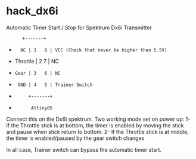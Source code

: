 hack_dx6i
=========

Automatic Timer Start / Stop for Spektrum Dx6i Transmitter

          +-------+
+       NC | 1   8 | VCC (Check that never be higher than 5.5V)
+ Throttle | 2   7 | NC
+     Gear | 3   6 | NC
+      GND | 4   5 | Trainer Switch
+          +-------+
+           Attiny85

Connect this on the Dx6i spektrum. Two working mode set on power up:
 1- If the Throttle stick is at bottom, the timer is enabled by moving the stick and pause when stick return to bottom.
 2- If the Throttle stick is at middle, the timer is enabled/paused by the gear switch changes
 
 In all case, Trainer switch can bypass the automatic timer start.
